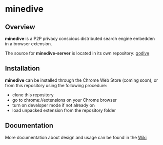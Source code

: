 # minedive

## Overview
**minedive** is a P2P privacy conscious distributed search engine embedden in a browser extension. 

The source for **minedive-server** is located in its own repository: [godive](https://github.com/ckin-it/godive)

## Installation
**minedive** can be installed through the Chrome Web Store (coming soon), or from this repository using the following procedure:

- clone this repository
- go to chrome://extensions on your Chrome browser
- turn on developer mode if not already on
- load unpacked extension from the repository folder

## Documentation
More documentation about design and usage can be found in the [Wiki](https://github.com/ckin-it/minedive/wiki)

